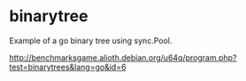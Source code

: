 # binarytree

Example of a go binary tree using sync.Pool. 

http://benchmarksgame.alioth.debian.org/u64q/program.php?test=binarytrees&lang=go&id=6 
